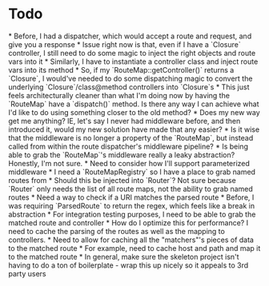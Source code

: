 <h1>Todo</h1>
* Before, I had a dispatcher, which would accept a route and request, and give you a response
  * Issue right now is that, even if I have a `Closure` controller, I still need to do some magic to inject the right objects and route vars into it
      * Similarly, I have to instantiate a controller class and inject route vars into its method
      * So, if my `RouteMap::getController()` returns a `Closure`, I would've needed to do some dispatching magic to convert the underlying `Closure`/class@method controllers into `Closure`s
  * This just feels architecturally cleaner than what I'm doing now by having the `RouteMap` have a `dispatch()` method.  Is there any way I can achieve what I'd like to do using something closer to the old method?
  * Does my new way get me anything?  IE, let's say I never had middleware before, and then introduced it, would my new solution have made that any easier?
  * Is it wise that the middleware is no longer a property of the `RouteMap`, but instead called from within the route dispatcher's middleware pipeline?
      * Is being able to grab the `RouteMap`'s middleware really a leaky abstraction?  Honestly, I'm not sure.
* Need to consider how I'll support parameterized middleware
* I need a `RouteMapRegistry` so I have a place to grab named routes from
  * Should this be injected into `Router`?  Not sure because `Router` only needs the list of all route maps, not the ability to grab named routes
* Need a way to check if a URI matches the parsed route
  * Before, I was requiring `ParsedRoute` to return the regex, which feels like a break in abstraction
* For integration testing purposes, I need to be able to grab the matched route and controller
* How do I optimize this for performance?  I need to cache the parsing of the routes as well as the mapping to controllers.
  * Need to allow for caching all the "matchers"'s pieces of data to the matched route
      * For example, need to cache host and path and map it to the matched route
* In general, make sure the skeleton project isn't having to do a ton of boilerplate - wrap this up nicely so it appeals to 3rd party users